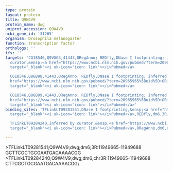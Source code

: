 ```yaml
---
type: protein
layout: protein
title: Q9W4V9
protein_name: dwg
uniprot_accession: Q9W4V9
ncbi_gene_id: '31265'
organism: Drosophila melanogaster
function: transcription factor
orthologs: ''
tfs: ''
targets: 'CG18546,Q9VGG3,41443,ORegAnno; REDfly,DNase I footprinting; inferred by
  curator,&ensp;<a href="https://www.ncbi.nlm.nih.gov/pubmed/?term=20965965%5Buid%5D+OR+10465787%5Buid%5D+OR+26578589%5Buid%5D"
  target="_blank"><i uk-icon="icon: link"></i>Pubmed</a>

  CG18546,Q86B98,41443,ORegAnno; REDfly,DNase I footprinting; inferred by curator,&ensp;<a
  href="https://www.ncbi.nlm.nih.gov/pubmed/?term=20965965%5Buid%5D+OR+10465787%5Buid%5D+OR+26578589%5Buid%5D"
  target="_blank"><i uk-icon="icon: link"></i>Pubmed</a>

  CG18546,Q86B99,41443,ORegAnno; REDfly,DNase I footprinting; inferred by curator,&ensp;<a
  href="https://www.ncbi.nlm.nih.gov/pubmed/?term=20965965%5Buid%5D+OR+10465787%5Buid%5D+OR+26578589%5Buid%5D"
  target="_blank"><i uk-icon="icon: link"></i>Pubmed</a>'
binding_sites: 'TFLinkLT09281541,DNase I footprinting,&ensp;<a href="https://www.ncbi.nlm.nih.gov/pubmed/?term=10465787;20965965%5Buid%5D"
  target="_blank"><i uk-icon="icon: link"></i>Pubmed</a>,REDfly,dm6,3R,11949665,11949688,NA

  TFLinkLT09284240,inferred by curator,&ensp;<a href="https://www.ncbi.nlm.nih.gov/pubmed/?term=10465787%5Buid%5D"
  target="_blank"><i uk-icon="icon: link"></i>Pubmed</a>,ORegAnno,dm6,chr3R,11949665,11949688,+'

---
```

\>TFLinkLT09281541;Q9W4V9;dwg;dm6;3R:11949665-11949688\GCTTCGCTGCGAATGACAAAACGG\\>TFLinkLT09284240;Q9W4V9;dwg;dm6;chr3R:11949665-11949688\CTTCGCTGCGAATGACAAAACGG\